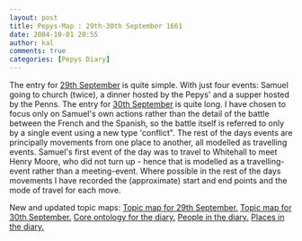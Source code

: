 ```yaml
---
layout: post
title: Pepys-Map : 29th-30th September 1661
date: 2004-10-01 20:55
author: kal
comments: true
categories: [Pepys Diary]
---
```

The entry for <a href="http://www.pepysdiary.com/archive/1661/09/29/index.php">29th September</a> is quite simple. With just four events: Samuel going to church (twice), a dinner hosted by the Pepys' and a supper hosted by the Penns.
The entry for <a href="http://www.pepysdiary.com/archive/1661/09/30/index.php">30th September</a> is quite long. I have chosen to focus only on Samuel's own actions rather than the detail of the battle between the French and the Spanish, so the battle itself is referred to only by a single event using a new type 'conflict".
The rest of the days events are principally movements from one place to another, all modelled as travelling events. Samuel's first event of the day was to travel to Whitehall to meet Henry Moore, who did not turn up - hence that is modelled as a travelling-event rather than a meeting-event. Where possible in the rest of the days movements I have recorded the (approximate) start and end points and the mode of travel for each move.

<!--more-->
New and updated topic maps:
<a href="http://www.techquila.com/blog/archives/16610929.ltm">Topic map for 29th September.</a>
<a href="http://www.techquila.com/blog/archives/16610930.ltm">Topic map for 30th September.</a>
<a href="http://www.techquila.com/blog/archives/pepys-diary-ontology.ltm">Core ontology for the diary.</a>
<a href="http://www.techquila.com/blog/archives/pepys-diary-people.ltm">People in the diary.</a>
<a href="http://www.techquila.com/blog/archives/pepys-diary-places.ltm">Places in the diary.</a>

